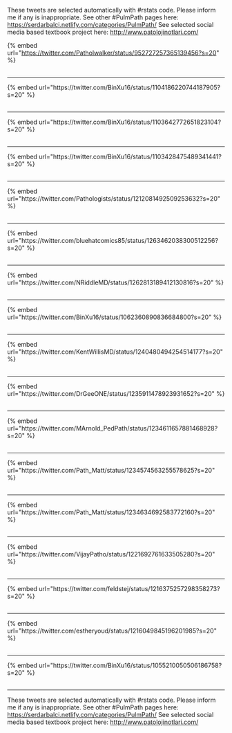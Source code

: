 

These tweets are selected automatically with #rstats code. Please inform me if any is inappropriate.
See other #PulmPath pages here: https://serdarbalci.netlify.com/categories/PulmPath/ 
See selected social media based textbook project here: http://www.patolojinotlari.com/

{% embed url="https://twitter.com/Patholwalker/status/952727257365139456?s=20" %}<br>
<br>
<hr>
{% embed url="https://twitter.com/BinXu16/status/1104186220744187905?s=20" %}<br>
<br>
<hr>
{% embed url="https://twitter.com/BinXu16/status/1103642772651823104?s=20" %}<br>
<br>
<hr>
{% embed url="https://twitter.com/BinXu16/status/1103428475489341441?s=20" %}<br>
<br>
<hr>
{% embed url="https://twitter.com/Pathologists/status/1212081492509253632?s=20" %}<br>
<br>
<hr>
{% embed url="https://twitter.com/bluehatcomics85/status/1263462038300512256?s=20" %}<br>
<br>
<hr>
{% embed url="https://twitter.com/NRiddleMD/status/1262813189412130816?s=20" %}<br>
<br>
<hr>
{% embed url="https://twitter.com/BinXu16/status/1062360890836684800?s=20" %}<br>
<br>
<hr>
{% embed url="https://twitter.com/KentWillisMD/status/1240480494254514177?s=20" %}<br>
<br>
<hr>
{% embed url="https://twitter.com/DrGeeONE/status/1235911478923931652?s=20" %}<br>
<br>
<hr>
{% embed url="https://twitter.com/MArnold_PedPath/status/1234611657881468928?s=20" %}<br>
<br>
<hr>
{% embed url="https://twitter.com/Path_Matt/status/1234574563255578625?s=20" %}<br>
<br>
<hr>
{% embed url="https://twitter.com/Path_Matt/status/1234634692583772160?s=20" %}<br>
<br>
<hr>
{% embed url="https://twitter.com/VijayPatho/status/1221692761633505280?s=20" %}<br>
<br>
<hr>
{% embed url="https://twitter.com/feldstej/status/1216375257298358273?s=20" %}<br>
<br>
<hr>
{% embed url="https://twitter.com/estheryoud/status/1216049845196201985?s=20" %}<br>
<br>
<hr>
{% embed url="https://twitter.com/BinXu16/status/1055210050506186758?s=20" %}<br>
<br>
<hr>


These tweets are selected automatically with #rstats code. Please inform me if any is inappropriate.
See other #PulmPath pages here: https://serdarbalci.netlify.com/categories/PulmPath/ 
See selected social media based textbook project here: http://www.patolojinotlari.com/
